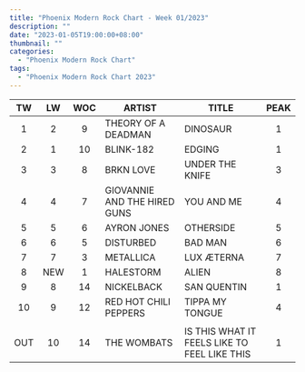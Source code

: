 ```yaml
---
title: "Phoenix Modern Rock Chart - Week 01/2023"
description: ""
date: "2023-01-05T19:00:00+08:00"
thumbnail: ""
categories:
  - "Phoenix Modern Rock Chart"
tags:
  - "Phoenix Modern Rock Chart 2023"
---
```

<!--more-->
|TW|LW|WOC|ARTIST|TITLE|PEAK|
|:----:|:----:|:----:|----|----|:----:|
|1|2|9|THEORY OF A DEADMAN|DINOSAUR|1|
|2|1|10|BLINK-182|EDGING|1|
|3|3|8|BRKN LOVE|UNDER THE KNIFE|3|
|4|4|7|GIOVANNIE AND THE HIRED GUNS|YOU AND ME|4|
|5|5|6|AYRON JONES|OTHERSIDE|5|
|6|6|5|DISTURBED|BAD MAN|6|
|7|7|3|METALLICA|LUX ÆTERNA|7|
|8|NEW|1|HALESTORM|ALIEN|8|
|9|8|14|NICKELBACK|SAN QUENTIN|1|
|10|9|12|RED HOT CHILI PEPPERS|TIPPA MY TONGUE|4|
|||||||
|OUT|10|14|THE WOMBATS|IS THIS WHAT IT FEELS LIKE TO FEEL LIKE THIS|1|